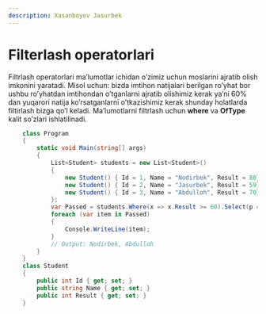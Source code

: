 ```yaml
---
description: Xasanboyev Jasurbek
---
```

# Filterlash operatorlari

Filtrlash operatorlari ma’lumotlar ichidan o’zimiz uchun moslarini ajratib olish imkonini yaratadi. Misol uchun: bizda imtihon natijalari berilgan ro’yhat bor ushbu ro’yhatdan imtihondan o’tganlarni ajratib olishimiz kerak ya’ni 60% dan yuqarori natija ko’rsatganlarni o’tkazishimiz kerak shunday holatlarda filtirlash bizga qo’l keladi.
Ma’lumotlarni filtrlash uchun **where** va **OfType** kalit so’zlari ishlatilinadi.
```csharp
    class Program
    {
        static void Main(string[] args)
        {
            List<Student> students = new List<Student>()
            {
                new Student() { Id = 1, Name = "Nodirbek", Result = 80},
                new Student() { Id = 2, Name = "Jasurbek", Result = 59},
                new Student() { Id = 3, Name = "Abdulloh", Result = 70}
            };
            var Passed = students.Where(x => x.Result >= 60).Select(p => p.Name).ToList();
            foreach (var item in Passed)
            {
                Console.WriteLine(item);
            }
            // Output: Nodirbek, Abdulloh
        }
    }
    class Student
    {
        public int Id { get; set; }
        public string Name { get; set; }
        public int Result { get; set; }
    }
```
